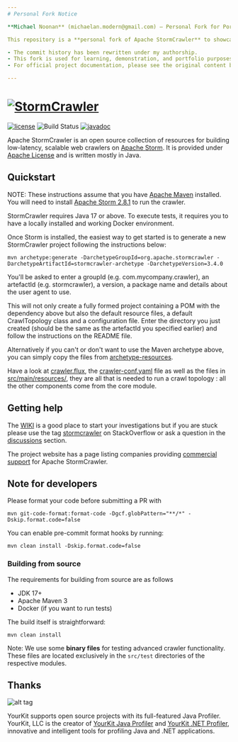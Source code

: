```yaml
---
# Personal Fork Notice

**Michael Noonan** (michaelan.modern@gmail.com) — Personal Fork for Portfolio

This repository is a **personal fork of Apache StormCrawler** to showcase my 10 years of professional Java development experience.

- The commit history has been rewritten under my authorship.
- This fork is used for learning, demonstration, and portfolio purposes.
- For official project documentation, please see the original content below.

---
```


[![StormCrawler](https://stormcrawler.apache.org/img/Logo-small.jpg)](https://stormcrawler.apache.org/)
=============

[![license](https://img.shields.io/github/license/apache/stormcrawler.svg?maxAge=2592000?style=plastic)](http://www.apache.org/licenses/LICENSE-2.0)
![Build Status](https://github.com/apache/stormcrawler/actions/workflows/maven.yml/badge.svg)
[![javadoc](https://javadoc.io/badge2/apache/stormcrawler-core/javadoc.svg)](https://javadoc.io/doc/org.apache.stormcrawler/stormcrawler-core/)

Apache StormCrawler is an open source collection of resources for building low-latency, scalable web crawlers on [Apache Storm](http://storm.apache.org/). It is provided under [Apache License](http://www.apache.org/licenses/LICENSE-2.0) and is written mostly in Java.

## Quickstart

NOTE: These instructions assume that you have [Apache Maven](https://maven.apache.org/install.html) installed. You will need to install [Apache Storm 2.8.1](http://storm.apache.org/) to run the crawler.

StormCrawler requires Java 17 or above. To execute tests, it requires you to have a locally installed and working Docker environment.

Once Storm is installed, the easiest way to get started is to generate a new StormCrawler project following the instructions below:

```shell
mvn archetype:generate -DarchetypeGroupId=org.apache.stormcrawler -DarchetypeArtifactId=stormcrawler-archetype -DarchetypeVersion=3.4.0

```

You'll be asked to enter a groupId (e.g. com.mycompany.crawler), an artefactId (e.g. stormcrawler), a version, a package name and details about the user agent to use.

This will not only create a fully formed project containing a POM with the dependency above but also the default resource files, a default CrawlTopology class and a configuration file. Enter the directory you just created (should be the same as the artefactId you specified earlier) and follow the instructions on the README file.

Alternatively if you can't or don't want to use the Maven archetype above, you can simply copy the files from [archetype-resources](https://github.com/apache/stormcrawler/tree/master/archetype/src/main/resources/archetype-resources).

Have a look at [crawler.flux](https://github.com/apache/stormcrawler/blob/master/archetype/src/main/resources/archetype-resources/crawler.flux), the [crawler-conf.yaml](https://github.com/apache/stormcrawler/blob/master/archetype/src/main/resources/archetype-resources/crawler-conf.yaml) file as well as the files in [src/main/resources/](https://github.com/apache/stormcrawler/tree/master/archetype/src/main/resources/archetype-resources/src/main/resources), they are all that is needed to run a crawl topology : all the other components come from the core module.

## Getting help

The [WIKI](https://github.com/apache/stormcrawler/wiki) is a good place to start your investigations but if you are stuck please use the tag [stormcrawler](http://stackoverflow.com/questions/tagged/stormcrawler) on StackOverflow or ask a question in the [discussions](https://github.com/apache/stormcrawler/discussions) section.

The project website has a page listing companies providing [commercial support](https://stormcrawler.apache.org/support/) for Apache StormCrawler.

## Note for developers

Please format your code before submitting a PR with

```
mvn git-code-format:format-code -Dgcf.globPattern="**/*" -Dskip.format.code=false
```

You can enable pre-commit format hooks by running:

```
mvn clean install -Dskip.format.code=false
```

### Building from source

The requirements for building from source are as follows

- JDK 17+
- Apache Maven 3
- Docker (if you want to run tests)

The build itself is straightforward:

```
mvn clean install
```

Note: We use some **binary files** for testing advanced crawler functionality. These files are located exclusively in the `src/test` directories of the respective modules.

## Thanks

![alt tag](https://www.yourkit.com/images/yklogo.png)

YourKit supports open source projects with its full-featured Java Profiler.
YourKit, LLC is the creator of <a href="https://www.yourkit.com/java/profiler/index.jsp">YourKit Java Profiler</a>
and <a href="https://www.yourkit.com/.net/profiler/index.jsp">YourKit .NET Profiler</a>,
innovative and intelligent tools for profiling Java and .NET applications.
